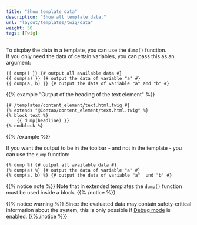```yaml
---
title: "Show template data"
description: "Show all template data."
url: "layout/templates/twig/data"
weight: 50
tags: [Twig]
---
```



To display the data in a template, you can use the `dump()` function.  
If you only need the data of certain variables, you can pass this as an argument:

```twig
{{ dump() }} {# output all available data #}
{{ dump(a) }} {# output the data of variable "a" #}
{{ dump(a, b) }} {# output the data of variable "a" and "b" #}
```

{{% example "Output of the heading of the text element" %}}
```twig
{# /templates/content_element/text.html.twig #}
{% extends "@Contao/content_element/text.html.twig" %}
{% block text %}
    {{ dump(headline) }}
{% endblock %}
```
{{% /example %}}

If you want the output to be in the toolbar - and not in the template - you can use the `dump` function:

```twig
{% dump %} {# output all available data #}
{% dump(a) %} {# output the data of variable "a" #}
{% dump(a, b) %} {# output the data of variable "a"  und "b" #}
```

{{% notice note %}}
Note that in extended templates the `dump()` function must be used inside a block.
{{% /notice %}}

{{% notice warning %}}
Since the evaluated data may contain safety-critical information about the system, this is only possible if
[Debug mode](/en/system/debug-mode/) is enabled.
{{% /notice %}}
